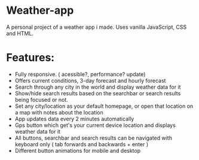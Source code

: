# Weather-app

A personal project of a weather app i made. Uses vanilla JavaScript, CSS and HTML.

# Features:
- Fully responsive. ( acessible?, performance? update)
- Offers current conditions, 3-day forecast and hourly forecast
- Search through any city in the world and display weather data for it
- Show/hide search results based on the searchbar or search results being focused or not.
- Set any city/location as your default homepage, or open that location on a map with notes about the location
- App updates data every 2 minutes automatically
- Gps button which get's your current device location and displays weather data for it
- All buttons, searchbar and search results can be navigated with keyboard only ( tab forwards and backwards + enter )
- Different button animations for mobile and desktop

